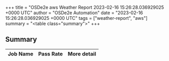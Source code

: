 +++
title = "OSDe2e aws Weather Report 2023-02-16 15:26:28.036929025 +0000 UTC"
author = "OSDe2e Automation"
date = "2023-02-16 15:26:28.036929025 +0000 UTC"
tags = ["weather-report", "aws"]
summary = "<table class=\"summary\"></table>"
+++
## Summary

| Job Name | Pass Rate | More detail |
|----------|-----------|-------------|




